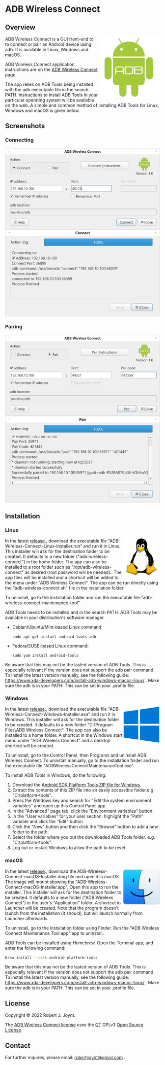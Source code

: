 # ADB Wireless Connect

## Overview

<img align="right" src="./images/ADB Wireless Connect.png" alt="ADB Wireless Connect" style="zoom:100%;" />ADB Wireless Connect is a GUI front-end to to connect or pair an Android device using adb. It is available in Linux, Windows and macOS. 

ADB Wireless Connect application instructions are on the <a href="https://github.com/Jalopy-Tech/ADB-Wireless-Connect/blob/main/ADB-Wireless-Connect.md">ADB Wireless Connect</a> page.

The app relies on ADB Tools being installed with the adb executable file in the search PATH. Instructions to install ADB Tools in your particular operating system will be available on the web. A simple and common method of installing ADB Tools for Linux, Windows and macOS is given below.

## Screenshots

### Connecting
<img align="center"  src="./images/Screenshot-Connect.png" alt="Screenshot-Connect"  />

<img align="center"  src="./images/Screenshot-Connect-result.png" alt="Screenshot-Connect-result"  />

### Pairing
<img align="center"  src="./images/Screenshot-Pair.png" alt="Screenshot-Pair"  />

<img align="center"  src="./images/Screenshot-Pair-result.png" alt="Screenshot-Pair-result"  />

## Installation

### Linux

<img align="right" src="./images/Linux.png" alt="Linux"  />In the latest <a href="https://github.com/Jalopy-Tech/ADB-Wireless-Connect/releases">release</a>., download the executable file "ADB-Wireless-Connect-Linux-Installer.run" and run it in Linux. This installer will ask for the destination folder to be created. It defaults to a new folder ("adb-wireless-connect") in the home folder. The app can also be installed to a root folder such as "/opt/adb-wireless-connect" as desired (root password will be needed).. The app files will be installed and a shortcut will be added to the menu under "ADB Wireless Connect". The app can be run directly using the "adb-wireless-connect.sh" file in the installation folder.

To uninstall, go to the installation folder and run the executable file "adb-wireless-connect-maintenance-tool".

ADB Tools needs to be installed and in the search PATH. ADB Tools may be available in your distribution's software manager.

- Debian/Ubuntu/Mint-based Linux command:

  ```
  sudo apt-get install android-tools-adb
  ```

- Fedora/SUSE-based Linux command:

  ```
  sudo yum install android-tools
  ```

Be aware that this may not be the lasted version of ADB Tools. This is especially relevant if the version does not support the adb pair command. To install the latest version manually, see the following guide: https://www.xda-developers.com/install-adb-windows-macos-linux/ . Make sure the adb is in your PATH. This can be set in your .profile file.

###  Windows

<img align="right"  src="./images/Windows.png" alt="Windows"  /> In the latest <a href="https://github.com/Jalopy-Tech/ADB-Wireless-Connect/releases">release</a>., download the executable file "ADB-Wireless-Connect-Windows-Installer.exe" and run it in Windows. This installer will ask for the destination folder to be created. It defaults to a new folder "C:\Program Files\ADB Wireless Connect". The app can also be installed to a home folder. A shortcut in the Windows start menu under "ADB Wireless Connect" and a desktop shortcut will be created.

To uninstall, go to the Control Panel, then Programs and uninstall ADB Wireless Connect. To uninstall manually, go to the installation folder and run the executable file "ADBWirelessConnectMaintenanceTool.exe".

To install ADB Tools in Windows, do the following:

1. Download the [Android SDK Platform Tools ZIP file for Windows](https://dl.google.com/android/repository/platform-tools-latest-windows.zip).
2. Extract the contents of this ZIP file into an easily accessible folder.e.g. "C:\platform-tools".
3. Press the Windows key and search for "Edit the system environment variables" and open up this Control Panel app.
4. In the "Advanced" page tab, click the "Environment variables" button.
5. In the "User variables" for your user section, highlight the "Path" variable and click the "Edit" button.
6. Click the "New" button and then click the "Browse" button to add a new folder to the path.
7. Select the folder where you put the downloaded ADB Tools folder. e.g. "C:\platform-tools".
8. Log out or restart Windows to allow the path to be reset.

### macOS

<img align="right" src="./images/macOS.png" alt="macOS"  />In the latest  <a href="https://github.com/Jalopy-Tech/ADB-Wireless-Connect/releases">release</a>., download the ADB-Wireless-Connect-macOS-Installer.dmg file and open it in macOS. The image will mount showing the "ADB-Wireless-Connect-macOS-Installer.app". Open this app to run the installer. This installer will ask for the destination folder to be created. It defaults to a new folder ("ADB Wireless Connect") in the user's "Application" folder. A shortcut in Launcher will be created. Note that the program doesn't launch from the installation (it should), but will launch normally from Launcher afterwards.

To uninstall, go to the installation folder using Finder. Run the "ADB Wireless Connect Maintenance Tool.app" app to uninstall.

ADB Tools can be installed using  Homebrew. Open the Terminal app, and enter the following command:

```bash
brew install --cask android-platform-tools
```

Be aware that this may not be the lasted version of ADB Tools. This is especially relevant if the version does not support the adb pair command. To install the latest version manually, see the following guide: https://www.xda-developers.com/install-adb-windows-macos-linux/ . Make sure the adb is in your PATH. This can be set in your .profile file.

## License

Copyright &copy; 2022 Robert J. Joynt.

The <a href="https://github.com/Jalopy-Tech/ADB-Wireless-Connect/blob/master/LICENSE.md">ADB Wireless Connect license</a> uses the <a href="https://www.qt.io/">QT</a> GPLv3 <a href="https://doc.qt.io/qt-5/gpl.html">Open Source License</a>

## Contact

For further inquires, please email: robertjjoynt@gmail.com .











